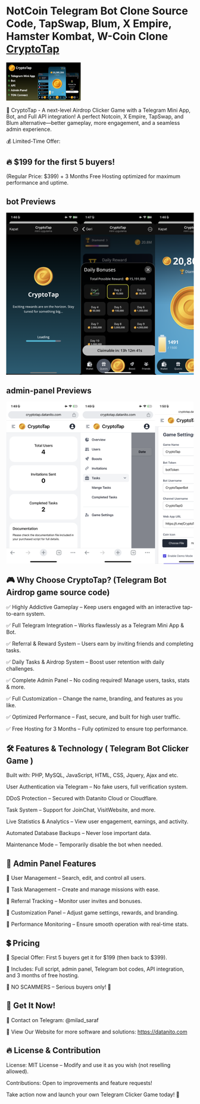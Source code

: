 # NotCoin Telegram Bot Clone Source Code, TapSwap, Blum, X Empire, Hamster Kombat, W-Coin Clone [CryptoTap]([https://link-url-here.org](https://t.me/CryptoTaperBot))
  <img src="./src/cryptotap-banner.png" alt="Slide 1" width="200" height="auto">

🚀 CryptoTap - A next-level Airdrop Clicker Game with a Telegram Mini App, Bot, and Full API integration! A perfect Notcoin, X Empire, TapSwap, and Blum alternative—better gameplay, more engagement, and a seamless admin experience.

💰 Limited-Time Offer:

## 🔥 $199 for the first 5 buyers!

(Regular Price: $399) + 3 Months Free Hosting optimized for maximum performance and uptime.

## bot Previews
<div style="display: flex; overflow-x: auto;">
    <img src="./src/loading.PNG" alt="Slide 1" width="200" height="auto">
    <img src="./src/login-reward.PNG" alt="Slide 2" width="200" height="auto">
    <img src="./src/main.PNG" alt="Slide 3" width="200" height="auto">
    <img src="./src/friend.PNG" alt="Slide 4" width="200" height="auto">
    <img src="./src/league.PNG" alt="Slide 5" width="200" height="auto">
    <img src="./src/quests.PNG" alt="Slide 6" width="200" height="auto">
    <img src="./src/boost.PNG" alt="Slide 7" width="200" height="auto">
    <img src="./src/tap-upgrade.PNG" alt="Slide 8" width="200" height="auto">
    <img src="./src/ton-wallet.PNG" alt="Slide 9" width="200" height="auto">

</div>

## admin-panel Previews
<div style="display: flex; overflow-x: auto;">
  <img src="./src/overview.PNG" alt="Slide 1" width="200" height="auto">
  <img src="./src/dashboard-options.PNG" alt="Slide 2" width="200" height="auto">
  <img src="./src/game-settings.PNG" alt="Slide 3" width="200" height="auto">
  <img src="./src/manage-users.PNG" alt="Slide 4" width="200" height="auto">
  <img src="./src/manage-boosts.PNG" alt="Slide 4" width="200" height="auto">
</div>

## 🎮 Why Choose CryptoTap? (Telegram Bot Airdrop game source code)

✅ Highly Addictive Gameplay – Keep users engaged with an interactive tap-to-earn system.

✅ Full Telegram Integration – Works flawlessly as a Telegram Mini App & Bot.

✅ Referral & Reward System – Users earn by inviting friends and completing tasks.

✅ Daily Tasks & Airdrop System – Boost user retention with daily challenges.

✅ Complete Admin Panel – No coding required! Manage users, tasks, stats & more.

✅ Full Customization – Change the name, branding, and features as you like.

✅ Optimized Performance – Fast, secure, and built for high user traffic.

✅ Free Hosting for 3 Months – Fully optimized to ensure top performance.

## 🛠 Features & Technology ( Telegram Bot Clicker Game )

Built with: PHP, MySQL, JavaScript, HTML, CSS, Jquery, Ajax and etc.

User Authentication via Telegram – No fake users, full verification system.

DDoS Protection – Secured with Datanito Cloud or Cloudflare.

Task System – Support for JoinChat, VisitWebsite, and more.

Live Statistics & Analytics – View user engagement, earnings, and activity.

Automated Database Backups – Never lose important data.

Maintenance Mode – Temporarily disable the bot when needed.

## 📌 Admin Panel Features

🔹 User Management – Search, edit, and control all users.

🔹 Task Management – Create and manage missions with ease.

🔹 Referral Tracking – Monitor user invites and bonuses.

🔹 Customization Panel – Adjust game settings, rewards, and branding.

🔹 Performance Monitoring – Ensure smooth operation with real-time stats.

## 💲 Pricing

🎯 Special Offer: First 5 buyers get it for $199 (then back to $399).

💎 Includes: Full script, admin panel, Telegram bot codes, API integration, and 3 months of free hosting.

📛 NO SCAMMERS – Serious buyers only! 📛

## 🚀 Get It Now!

📩 Contact on Telegram: @milad_saraf

📢 View Our Website for more software and solutions: https://datanito.com

## 🔥 License & Contribution

License: MIT License – Modify and use it as you wish (not reselling allowed).

Contributions: Open to improvements and feature requests!

Take action now and launch your own Telegram Clicker Game today! 🚀
